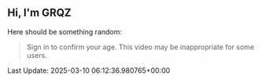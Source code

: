 ## Hi, I'm GRQZ
Here should be something random:  
> Sign in to confirm your age. This video may be inappropriate for some users.


Last Update: 2025-03-10 06:12:36.980765+00:00

